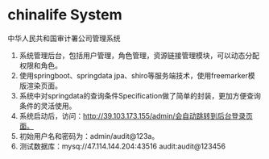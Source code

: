 # chinalife System
中华人民共和国审计署公司管理系统
1. 系统管理后台，包括用户管理，角色管理，资源链接管理模块，可以动态分配权限和角色。
2. 使用springboot、springdata jpa、shiro等服务端技术，使用freemarker模版渲染页面。
3. 系统中对springdata的查询条件Specification做了简单的封装，更加方便查询条件的灵活使用。
4. 系统启动后，访问：http://39.103.173.155/admin/会自动跳转到后台登录页面。
5. 初始用户名和密码为：admin/audit@123a。
6. 测试数据库：mysq://47.114.144.204:43516    audit:audit@123456 

